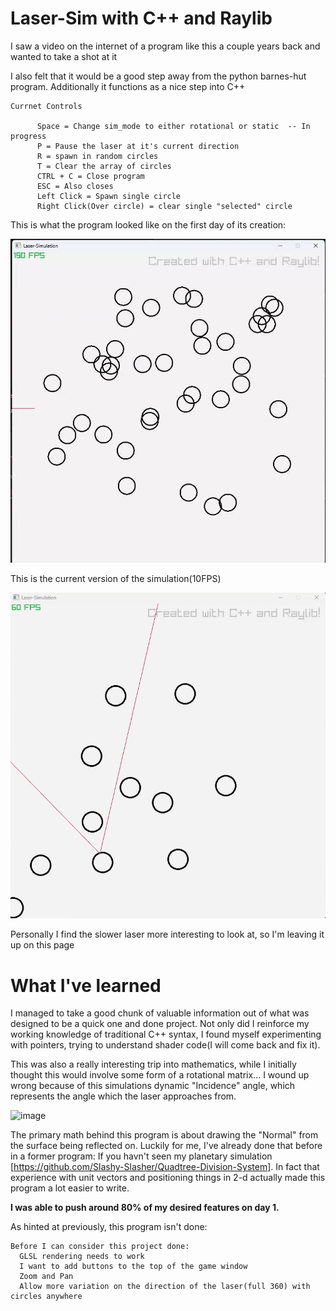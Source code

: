 # Laser-Sim with C++ and Raylib  

<h>I saw a video on the internet of a program like this a couple years back and wanted to take a shot at it</h>

<p> I also felt that it would be a good step away from the python barnes-hut program. Additionally it functions as a nice step into C++</p>

    Currnet Controls

          Space = Change sim_mode to either rotational or static  -- In progress
          P = Pause the laser at it's current direction
          R = spawn in random circles
          T = Clear the array of circles
          CTRL + C = Close program
          ESC = Also closes
          Left Click = Spawn single circle
          Right Click(Over circle) = clear single "selected" circle
      
This is what the program looked like on the first day of its creation:
<p align="center">
  <img src="Laser-Sim2.gif" alt="Quadtree Demo" />
</p>

This is the current version of the simulation(10FPS)
<p align="center">
  <img src="updated_laser_cropped.gif" alt="Quadtree Demo" />
</p>


Personally I find the slower laser more interesting to look at, so I'm leaving it up on this page


# What I've learned

I managed to take a good chunk of valuable information out of what was designed to be a quick one and done project. Not only did I reinforce my working knowledge of traditional C++ syntax, I found myself experimenting with pointers, trying to understand shader code(I will come back and fix it).

This was also a really interesting trip into mathematics, while I initially thought this would involve some form of a rotational matrix... I wound up wrong because of this simulations dynamic "Incidence" angle, which represents the angle which the laser approaches from.

<img width="269" height="389" alt="image" src="https://github.com/user-attachments/assets/33cda1cc-ba8f-4bda-9a45-94a8714351b3"/>

The primary math behind this program is about drawing the "Normal" from the surface being reflected on. Luckily for me, I've already done that before in a former program: If you havn't seen my planetary simulation [https://github.com/Slashy-Slasher/Quadtree-Division-System]. In fact that experience with unit vectors and positioning things in 2-d actually made
this program a lot easier to write. 

__I was able to push around 80% of my desired features on day 1.__

As hinted at previously, this program isn't done:

    Before I can consider this project done:
      GLSL rendering needs to work
      I want to add buttons to the top of the game window
      Zoom and Pan
      Allow more variation on the direction of the laser(full 360) with circles anywhere
